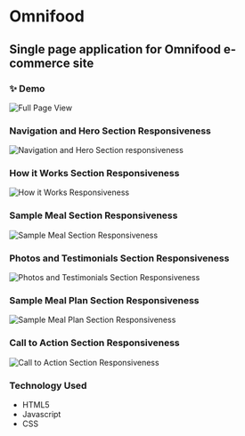 # Omnifood

## Single page application for Omnifood e-commerce site


### ✨ Demo

![Full Page View](FullPage.png)

### Navigation and Hero Section Responsiveness
![Navigation and Hero Section responsiveness](http://g.recordit.co/umCpktQOrV.gif)

### How it Works Section Responsiveness
![How it Works Responsiveness](http://g.recordit.co/QSdW2cFFZQ.gif)

### Sample Meal Section Responsiveness
![Sample Meal Section Responsiveness](http://g.recordit.co/cXl7sDmjWG.gif)

### Photos and Testimonials Section Responsiveness
![Photos and Testimonials Section Responsiveness](http://g.recordit.co/WULdr4a4pU.gif)

### Sample Meal Plan Section Responsiveness
![Sample Meal Plan Section Responsiveness](http://g.recordit.co/zt8CbRnpCs.gif)

### Call to Action Section Responsiveness
![Call to Action Section Responsiveness](http://g.recordit.co/1GLBf6QdzV.gif)

### Technology Used
* HTML5
* Javascript
* CSS
